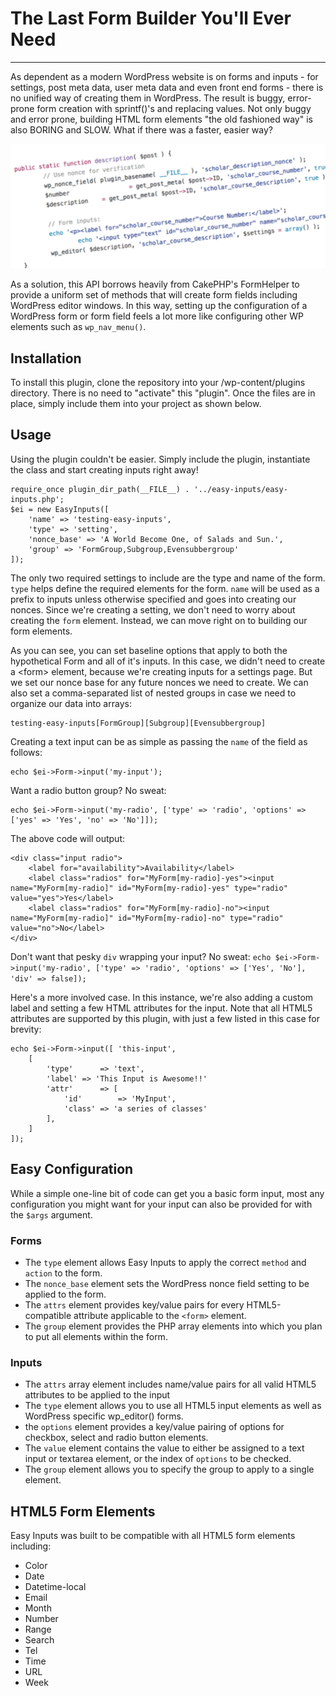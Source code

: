 # The Last Form Builder You'll Ever Need
***
As dependent as a modern WordPress website is on forms and inputs - for settings, post meta data, user meta data and even front end forms - there is no unified way of creating them in WordPress. The result is buggy, error-prone form creation with sprintf()'s and replacing values. Not only buggy and error prone, building HTML form elements "the old fashioned way" is also BORING and SLOW. What if there was a faster, easier way?

![alt text][screenshot]

[screenshot]: img/bad-screenshot.png "Be kind: sprintf() at a minimum."

As a solution, this API borrows heavily from CakePHP's FormHelper to provide a uniform set of methods that will create form fields including WordPress editor windows. In this way, setting up the configuration of a WordPress form or form field feels a lot more like configuring other WP elements such as `wp_nav_menu()`.

## Installation
To install this plugin, clone the repository into your /wp-content/plugins directory. There is no need to "activate" this "plugin". Once the files are in place, simply include them into your project as shown below.

## Usage
Using the plugin couldn't be easier. Simply include the plugin, instantiate the class and start creating inputs right away!
```
require_once plugin_dir_path(__FILE__) . '../easy-inputs/easy-inputs.php';
$ei = new EasyInputs([
    'name' => 'testing-easy-inputs',
    'type' => 'setting',
    'nonce_base' => 'A World Become One, of Salads and Sun.',
    'group' => 'FormGroup,Subgroup,Evensubbergroup'
]);
```
The only two required settings to include are the type and name of the form. `type` helps define the required elements for the form. `name` will be used as a prefix to inputs unless otherwise specified and goes into creating our nonces. Since we're creating a setting, we don't need to worry about creating the `form` element. Instead, we can move right on to building our form elements.

As you can see, you can set baseline options that apply to both the hypothetical Form and all of it's inputs. In this case, we didn't need to create a &lt;form&gt; element, because we're creating inputs for a settings page. But we set our nonce base for any future nonces we need to create. We can also set a comma-separated list of nested groups in case we need to organize our data into arrays:

```
testing-easy-inputs[FormGroup][Subgroup][Evensubbergroup]
```

Creating a text input can be as simple as passing the `name` of the field as follows:
```
echo $ei->Form->input('my-input');
```

Want a radio button group? No sweat:
```
echo $ei->Form->input('my-radio', ['type' => 'radio', 'options' => ['yes' => 'Yes', 'no' => 'No']]);
```

The above code will output:
```
<div class="input radio">
    <label for="availability">Availability</label>
    <label class="radios" for="MyForm[my-radio]-yes"><input name="MyForm[my-radio]" id="MyForm[my-radio]-yes" type="radio" value="yes">Yes</label>
    <label class="radios" for="MyForm[my-radio]-no"><input name="MyForm[my-radio]" id="MyForm[my-radio]-no" type="radio" value="no">No</label>
</div>
```
Don't want that pesky `div` wrapping your input? No sweat:
```echo $ei->Form->input('my-radio', ['type' => 'radio', 'options' => ['Yes', 'No'], 'div' => false]);```

Here's a more involved case. In this instance, we're also adding a custom label and setting a few HTML attributes for the input. Note that all HTML5 attributes are supported by this plugin, with just a few listed in this case for brevity:
```
echo $ei->Form->input([ 'this-input',
	[
		'type'		=> 'text',
		'label'	=> 'This Input is Awesome!!'
		'attr'		=> [
			'id' 		=> 'MyInput',
			'class'	=> 'a series of classes'
		],
	]
]);
```

## Easy Configuration
While a simple one-line bit of code can get you a basic form input, most any configuration you might want for your input can also be provided for with the `$args` argument.
### Forms
* The `type` element allows Easy Inputs to apply the correct `method` and `action` to the form.
* The `nonce_base` element sets the WordPress nonce field setting to be applied to the form.
* The `attrs` element provides key/value pairs for every HTML5-compatible attribute applicable to the `<form>` element.
* The `group` element provides the PHP array elements into which you plan to put all elements within the form.



### Inputs
* The `attrs` array element includes name/value pairs for all valid HTML5 attributes to be applied to the input
* The `type` element allows you to use all HTML5 input elements as well as WordPress specific wp_editor() forms.
* the `options` element provides a key/value pairing of options for checkbox, select and radio button elements.
* The `value` element contains the value to either be assigned to a text input or textarea element, or the index of `options` to be checked.
* The `group` element allows you to specify the group to apply to a single element.

## HTML5 Form Elements
Easy Inputs was built to be compatible with all HTML5 form elements including:
* Color
* Date
* Datetime-local
* Email
* Month
* Number
* Range
* Search
* Tel
* Time
* URL
* Week